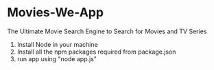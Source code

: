 # Movies-We-App
The Ultimate Movie Search Engine to Search for Movies and TV Series

1. Install Node in your machine
2. Install all the npm packages required from package.json
3. run app using "node app.js" 
